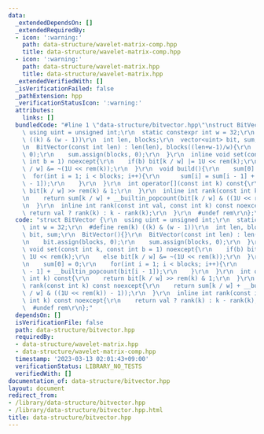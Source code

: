 ```yaml
---
data:
  _extendedDependsOn: []
  _extendedRequiredBy:
  - icon: ':warning:'
    path: data-structure/wavelet-matrix-comp.hpp
    title: data-structure/wavelet-matrix-comp.hpp
  - icon: ':warning:'
    path: data-structure/wavelet-matrix.hpp
    title: data-structure/wavelet-matrix.hpp
  _extendedVerifiedWith: []
  _isVerificationFailed: false
  _pathExtension: hpp
  _verificationStatusIcon: ':warning:'
  attributes:
    links: []
  bundledCode: "#line 1 \"data-structure/bitvector.hpp\"\nstruct BitVector {\r\n \
    \ using uint = unsigned int;\r\n  static constexpr int w = 32;\r\n  #define rem(k)\
    \ ((k) & (w - 1))\r\n  int len, blocks;\r\n  vector<uint> bit, sum;\r\n  BitVector(){}\r\
    \n  BitVector(const int len) : len(len), blocks((len+w-1)/w){\r\n    bit.assign(blocks,\
    \ 0);\r\n    sum.assign(blocks, 0);\r\n  }\r\n  inline void set(const int k, const\
    \ int b = 1) noexcept{\r\n    if(b) bit[k / w] |= 1U << rem(k);\r\n    else bit[k\
    \ / w] &= ~(1U << rem(k));\r\n  }\r\n  void build(){\r\n    sum[0] = 0;\r\n  \
    \  for(int i = 1; i < blocks; i++){\r\n      sum[i] = sum[i - 1] + __builtin_popcount(bit[i\
    \ - 1]);\r\n    }\r\n  }\r\n  int operator[](const int k) const{\r\n    return\
    \ bit[k / w] >> rem(k) & 1;\r\n  }\r\n  inline int rank(const int k) const noexcept{\r\
    \n    return sum[k / w] + __builtin_popcount(bit[k / w] & ((1U << rem(k)) - 1));\r\
    \n  }\r\n  inline int rank(const int val, const int k) const noexcept{\r\n   \
    \ return val ? rank(k) : k - rank(k);\r\n  }\r\n  #undef rem\r\n};\n"
  code: "struct BitVector {\r\n  using uint = unsigned int;\r\n  static constexpr\
    \ int w = 32;\r\n  #define rem(k) ((k) & (w - 1))\r\n  int len, blocks;\r\n  vector<uint>\
    \ bit, sum;\r\n  BitVector(){}\r\n  BitVector(const int len) : len(len), blocks((len+w-1)/w){\r\
    \n    bit.assign(blocks, 0);\r\n    sum.assign(blocks, 0);\r\n  }\r\n  inline\
    \ void set(const int k, const int b = 1) noexcept{\r\n    if(b) bit[k / w] |=\
    \ 1U << rem(k);\r\n    else bit[k / w] &= ~(1U << rem(k));\r\n  }\r\n  void build(){\r\
    \n    sum[0] = 0;\r\n    for(int i = 1; i < blocks; i++){\r\n      sum[i] = sum[i\
    \ - 1] + __builtin_popcount(bit[i - 1]);\r\n    }\r\n  }\r\n  int operator[](const\
    \ int k) const{\r\n    return bit[k / w] >> rem(k) & 1;\r\n  }\r\n  inline int\
    \ rank(const int k) const noexcept{\r\n    return sum[k / w] + __builtin_popcount(bit[k\
    \ / w] & ((1U << rem(k)) - 1));\r\n  }\r\n  inline int rank(const int val, const\
    \ int k) const noexcept{\r\n    return val ? rank(k) : k - rank(k);\r\n  }\r\n\
    \  #undef rem\r\n};"
  dependsOn: []
  isVerificationFile: false
  path: data-structure/bitvector.hpp
  requiredBy:
  - data-structure/wavelet-matrix.hpp
  - data-structure/wavelet-matrix-comp.hpp
  timestamp: '2023-03-13 02:01:43+09:00'
  verificationStatus: LIBRARY_NO_TESTS
  verifiedWith: []
documentation_of: data-structure/bitvector.hpp
layout: document
redirect_from:
- /library/data-structure/bitvector.hpp
- /library/data-structure/bitvector.hpp.html
title: data-structure/bitvector.hpp
---
```

